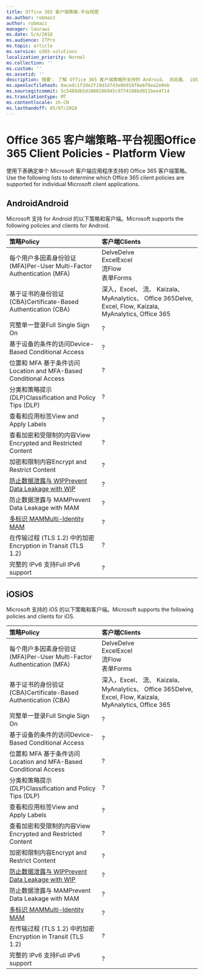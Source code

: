 ```yaml
---
title: Office 365 客户端策略-平台视图
ms.author: robmazz
author: robmazz
manager: laurawi
ms.date: 5/4/2018
ms.audience: ITPro
ms.topic: article
ms.service: o365-solutions
localization_priority: Normal
ms.collection: ''
ms.custom: ''
ms.assetid: ''
description: 摘要： 了解 Office 365 客户端策略所支持的 Android、 浏览器、 iOS、 Mac OS X、 Windows 和 Windows Mobile。
ms.openlocfilehash: 0acedc1f2de2f19d1d743e0b918f6e6f8ea2e0eb
ms.sourcegitcommit: 5c5489db5d1000296945c9774198bd911bee4f14
ms.translationtype: MT
ms.contentlocale: zh-CN
ms.lasthandoff: 05/07/2018
---
```

# <a name="office-365-client-policies---platform-view"></a><span data-ttu-id="afce3-103">Office 365 客户端策略-平台视图</span><span class="sxs-lookup"><span data-stu-id="afce3-103">Office 365 Client Policies - Platform View</span></span>
<span data-ttu-id="afce3-104">使用下表确定单个 Microsoft 客户端应用程序支持的 Office 365 客户端策略。</span><span class="sxs-lookup"><span data-stu-id="afce3-104">Use the following lists to determine which Office 365 client policies are supported for individual Microsoft client applications.</span></span>

## <a name="android"></a><span data-ttu-id="afce3-105">Android</span><span class="sxs-lookup"><span data-stu-id="afce3-105">Android</span></span>
<span data-ttu-id="afce3-106">Microsoft 支持 for Android 的以下策略和客户端。</span><span class="sxs-lookup"><span data-stu-id="afce3-106">Microsoft supports the following policies and clients for Android.</span></span>

|<span data-ttu-id="afce3-107">**策略**</span><span class="sxs-lookup"><span data-stu-id="afce3-107">**Policy**</span></span>|<span data-ttu-id="afce3-108">**客户端**</span><span class="sxs-lookup"><span data-stu-id="afce3-108">**Clients**</span></span>|
|:-----|:-----|
| <span data-ttu-id="afce3-109">每个用户多因素身份验证 (MFA)</span><span class="sxs-lookup"><span data-stu-id="afce3-109">Per-User Multi-Factor Authentication (MFA)</span></span> | <span data-ttu-id="afce3-110">Delve</span><span class="sxs-lookup"><span data-stu-id="afce3-110">Delve</span></span> <br> <span data-ttu-id="afce3-111">Excel</span><span class="sxs-lookup"><span data-stu-id="afce3-111">Excel</span></span> <br> <span data-ttu-id="afce3-112">流</span><span class="sxs-lookup"><span data-stu-id="afce3-112">Flow</span></span> <br> <span data-ttu-id="afce3-113">表单</span><span class="sxs-lookup"><span data-stu-id="afce3-113">Forms</span></span>|
| <span data-ttu-id="afce3-114">基于证书的身份验证 (CBA)</span><span class="sxs-lookup"><span data-stu-id="afce3-114">Certificate-Based Authentication (CBA)</span></span> | <span data-ttu-id="afce3-115">深入，Excel、 流、 Kaizala、 MyAnalytics、 Office 365</span><span class="sxs-lookup"><span data-stu-id="afce3-115">Delve, Excel, Flow, Kaizala, MyAnalytics, Office 365</span></span>|
| <span data-ttu-id="afce3-116">完整单一登录</span><span class="sxs-lookup"><span data-stu-id="afce3-116">Full Single Sign On</span></span> | <span data-ttu-id="afce3-117">?</span><span class="sxs-lookup"><span data-stu-id="afce3-117"></span></span> | <span data-ttu-id="afce3-118">?</span><span class="sxs-lookup"><span data-stu-id="afce3-118"></span></span> | <span data-ttu-id="afce3-119">?</span><span class="sxs-lookup"><span data-stu-id="afce3-119"></span></span> | <span data-ttu-id="afce3-120">?</span><span class="sxs-lookup"><span data-stu-id="afce3-120"></span></span> | <span data-ttu-id="afce3-121">?</span><span class="sxs-lookup"><span data-stu-id="afce3-121"></span></span> | <span data-ttu-id="afce3-122">?</span><span class="sxs-lookup"><span data-stu-id="afce3-122"></span></span> | <span data-ttu-id="afce3-123">?</span><span class="sxs-lookup"><span data-stu-id="afce3-123"></span></span> |
| <span data-ttu-id="afce3-124">基于设备的条件的访问</span><span class="sxs-lookup"><span data-stu-id="afce3-124">Device-Based Conditional Access</span></span> | <span data-ttu-id="afce3-125">?</span><span class="sxs-lookup"><span data-stu-id="afce3-125"></span></span> | <span data-ttu-id="afce3-126">?</span><span class="sxs-lookup"><span data-stu-id="afce3-126"></span></span> | <span data-ttu-id="afce3-127">?</span><span class="sxs-lookup"><span data-stu-id="afce3-127"></span></span> | <span data-ttu-id="afce3-128">?</span><span class="sxs-lookup"><span data-stu-id="afce3-128"></span></span> | <span data-ttu-id="afce3-129">?</span><span class="sxs-lookup"><span data-stu-id="afce3-129"></span></span> | <span data-ttu-id="afce3-130">?</span><span class="sxs-lookup"><span data-stu-id="afce3-130"></span></span> | <span data-ttu-id="afce3-131">?</span><span class="sxs-lookup"><span data-stu-id="afce3-131"></span></span> |
| <span data-ttu-id="afce3-132">位置和 MFA 基于条件访问</span><span class="sxs-lookup"><span data-stu-id="afce3-132">Location and MFA-Based Conditional Access</span></span> | <span data-ttu-id="afce3-133">?</span><span class="sxs-lookup"><span data-stu-id="afce3-133"></span></span> | <span data-ttu-id="afce3-134">?</span><span class="sxs-lookup"><span data-stu-id="afce3-134"></span></span> | <span data-ttu-id="afce3-135">?</span><span class="sxs-lookup"><span data-stu-id="afce3-135"></span></span> | <span data-ttu-id="afce3-136">?</span><span class="sxs-lookup"><span data-stu-id="afce3-136"></span></span> | <span data-ttu-id="afce3-137">?</span><span class="sxs-lookup"><span data-stu-id="afce3-137"></span></span> | <span data-ttu-id="afce3-138">?</span><span class="sxs-lookup"><span data-stu-id="afce3-138"></span></span> | <span data-ttu-id="afce3-139">?</span><span class="sxs-lookup"><span data-stu-id="afce3-139"></span></span> |
| <span data-ttu-id="afce3-140">分类和策略提示 (DLP)</span><span class="sxs-lookup"><span data-stu-id="afce3-140">Classification and Policy Tips (DLP)</span></span> | <span data-ttu-id="afce3-141">?</span><span class="sxs-lookup"><span data-stu-id="afce3-141"></span></span> | <span data-ttu-id="afce3-142">?</span><span class="sxs-lookup"><span data-stu-id="afce3-142"></span></span> | <span data-ttu-id="afce3-143">?</span><span class="sxs-lookup"><span data-stu-id="afce3-143"></span></span> | <span data-ttu-id="afce3-144">?</span><span class="sxs-lookup"><span data-stu-id="afce3-144"></span></span> | <span data-ttu-id="afce3-145">?</span><span class="sxs-lookup"><span data-stu-id="afce3-145"></span></span> | <span data-ttu-id="afce3-146">?</span><span class="sxs-lookup"><span data-stu-id="afce3-146"></span></span> | <span data-ttu-id="afce3-147">?</span><span class="sxs-lookup"><span data-stu-id="afce3-147"></span></span> |
| <span data-ttu-id="afce3-148">查看和应用标签</span><span class="sxs-lookup"><span data-stu-id="afce3-148">View and Apply Labels</span></span> | <span data-ttu-id="afce3-149">?</span><span class="sxs-lookup"><span data-stu-id="afce3-149"></span></span> | <span data-ttu-id="afce3-150">?</span><span class="sxs-lookup"><span data-stu-id="afce3-150"></span></span> | <span data-ttu-id="afce3-151">?</span><span class="sxs-lookup"><span data-stu-id="afce3-151"></span></span> | <span data-ttu-id="afce3-152">?</span><span class="sxs-lookup"><span data-stu-id="afce3-152"></span></span> | <span data-ttu-id="afce3-153">?</span><span class="sxs-lookup"><span data-stu-id="afce3-153"></span></span> | <span data-ttu-id="afce3-154">?</span><span class="sxs-lookup"><span data-stu-id="afce3-154"></span></span> | <span data-ttu-id="afce3-155">?</span><span class="sxs-lookup"><span data-stu-id="afce3-155"></span></span> |
| <span data-ttu-id="afce3-156">查看加密和受限制的内容</span><span class="sxs-lookup"><span data-stu-id="afce3-156">View Encrypted and Restricted Content</span></span> | <span data-ttu-id="afce3-157">?</span><span class="sxs-lookup"><span data-stu-id="afce3-157"></span></span> | <span data-ttu-id="afce3-158">?</span><span class="sxs-lookup"><span data-stu-id="afce3-158"></span></span> | <span data-ttu-id="afce3-159">?</span><span class="sxs-lookup"><span data-stu-id="afce3-159"></span></span> | <span data-ttu-id="afce3-160">?</span><span class="sxs-lookup"><span data-stu-id="afce3-160"></span></span> | <span data-ttu-id="afce3-161">?</span><span class="sxs-lookup"><span data-stu-id="afce3-161"></span></span> | <span data-ttu-id="afce3-162">?</span><span class="sxs-lookup"><span data-stu-id="afce3-162"></span></span> | <span data-ttu-id="afce3-163">?</span><span class="sxs-lookup"><span data-stu-id="afce3-163"></span></span> |
| <span data-ttu-id="afce3-164">加密和限制内容</span><span class="sxs-lookup"><span data-stu-id="afce3-164">Encrypt and Restrict Content</span></span> | <span data-ttu-id="afce3-165">?</span><span class="sxs-lookup"><span data-stu-id="afce3-165"></span></span> | <span data-ttu-id="afce3-166">?</span><span class="sxs-lookup"><span data-stu-id="afce3-166"></span></span> | <span data-ttu-id="afce3-167">?</span><span class="sxs-lookup"><span data-stu-id="afce3-167"></span></span> | <span data-ttu-id="afce3-168">?</span><span class="sxs-lookup"><span data-stu-id="afce3-168"></span></span> | <span data-ttu-id="afce3-169">?</span><span class="sxs-lookup"><span data-stu-id="afce3-169"></span></span> | <span data-ttu-id="afce3-170">?</span><span class="sxs-lookup"><span data-stu-id="afce3-170"></span></span> | <span data-ttu-id="afce3-171">?</span><span class="sxs-lookup"><span data-stu-id="afce3-171"></span></span> |
| [<span data-ttu-id="afce3-172">防止数据泄露与 WIP</span><span class="sxs-lookup"><span data-stu-id="afce3-172">Prevent Data Leakage with WIP</span></span>](https://docs.microsoft.com/en-us/windows/security/information-protection/windows-information-protection/protect-enterprise-data-using-wip) | <span data-ttu-id="afce3-173">?</span><span class="sxs-lookup"><span data-stu-id="afce3-173"></span></span> | <span data-ttu-id="afce3-174">?</span><span class="sxs-lookup"><span data-stu-id="afce3-174"></span></span> | <span data-ttu-id="afce3-175">?</span><span class="sxs-lookup"><span data-stu-id="afce3-175"></span></span> | <span data-ttu-id="afce3-176">?</span><span class="sxs-lookup"><span data-stu-id="afce3-176"></span></span> | <span data-ttu-id="afce3-177">?</span><span class="sxs-lookup"><span data-stu-id="afce3-177"></span></span> | <span data-ttu-id="afce3-178">?</span><span class="sxs-lookup"><span data-stu-id="afce3-178"></span></span> | <span data-ttu-id="afce3-179">?</span><span class="sxs-lookup"><span data-stu-id="afce3-179"></span></span> |
| <span data-ttu-id="afce3-180">防止数据泄露与 MAM</span><span class="sxs-lookup"><span data-stu-id="afce3-180">Prevent Data Leakage with MAM</span></span> | <span data-ttu-id="afce3-181">?</span><span class="sxs-lookup"><span data-stu-id="afce3-181"></span></span> | <span data-ttu-id="afce3-182">?</span><span class="sxs-lookup"><span data-stu-id="afce3-182"></span></span> | <span data-ttu-id="afce3-183">?</span><span class="sxs-lookup"><span data-stu-id="afce3-183"></span></span> | <span data-ttu-id="afce3-184">?</span><span class="sxs-lookup"><span data-stu-id="afce3-184"></span></span> | <span data-ttu-id="afce3-185">?</span><span class="sxs-lookup"><span data-stu-id="afce3-185"></span></span> | <span data-ttu-id="afce3-186">?</span><span class="sxs-lookup"><span data-stu-id="afce3-186"></span></span> | <span data-ttu-id="afce3-187">?</span><span class="sxs-lookup"><span data-stu-id="afce3-187"></span></span> |
| [<span data-ttu-id="afce3-188">多标识 MAM</span><span class="sxs-lookup"><span data-stu-id="afce3-188">Multi-Identity MAM</span></span>](https://docs.microsoft.com/en-us/enterprise-mobility-security/solutions/fasttrack-how-to-use-apps-with-multi-identity-support) | <span data-ttu-id="afce3-189">?</span><span class="sxs-lookup"><span data-stu-id="afce3-189"></span></span> | <span data-ttu-id="afce3-190">?</span><span class="sxs-lookup"><span data-stu-id="afce3-190"></span></span> | <span data-ttu-id="afce3-191">?</span><span class="sxs-lookup"><span data-stu-id="afce3-191"></span></span> | <span data-ttu-id="afce3-192">?</span><span class="sxs-lookup"><span data-stu-id="afce3-192"></span></span> | <span data-ttu-id="afce3-193">?</span><span class="sxs-lookup"><span data-stu-id="afce3-193"></span></span> | <span data-ttu-id="afce3-194">?</span><span class="sxs-lookup"><span data-stu-id="afce3-194"></span></span> | <span data-ttu-id="afce3-195">?</span><span class="sxs-lookup"><span data-stu-id="afce3-195"></span></span> |
| <span data-ttu-id="afce3-196">在传输过程 (TLS 1.2) 中的加密</span><span class="sxs-lookup"><span data-stu-id="afce3-196">Encryption in Transit (TLS 1.2)</span></span> | <span data-ttu-id="afce3-197">?</span><span class="sxs-lookup"><span data-stu-id="afce3-197"></span></span> | <span data-ttu-id="afce3-198">?</span><span class="sxs-lookup"><span data-stu-id="afce3-198"></span></span> | <span data-ttu-id="afce3-199">?</span><span class="sxs-lookup"><span data-stu-id="afce3-199"></span></span> | <span data-ttu-id="afce3-200">?</span><span class="sxs-lookup"><span data-stu-id="afce3-200"></span></span> | <span data-ttu-id="afce3-201">?</span><span class="sxs-lookup"><span data-stu-id="afce3-201"></span></span> | <span data-ttu-id="afce3-202">?</span><span class="sxs-lookup"><span data-stu-id="afce3-202"></span></span> | <span data-ttu-id="afce3-203">?</span><span class="sxs-lookup"><span data-stu-id="afce3-203"></span></span> |
| <span data-ttu-id="afce3-204">完整的 IPv6 支持</span><span class="sxs-lookup"><span data-stu-id="afce3-204">Full IPv6 support</span></span> | <span data-ttu-id="afce3-205">?</span><span class="sxs-lookup"><span data-stu-id="afce3-205"></span></span> | <span data-ttu-id="afce3-206">?</span><span class="sxs-lookup"><span data-stu-id="afce3-206"></span></span> | <span data-ttu-id="afce3-207">?</span><span class="sxs-lookup"><span data-stu-id="afce3-207"></span></span> | <span data-ttu-id="afce3-208">?</span><span class="sxs-lookup"><span data-stu-id="afce3-208"></span></span> | <span data-ttu-id="afce3-209">?</span><span class="sxs-lookup"><span data-stu-id="afce3-209"></span></span> | <span data-ttu-id="afce3-210">?</span><span class="sxs-lookup"><span data-stu-id="afce3-210"></span></span> | <span data-ttu-id="afce3-211">?</span><span class="sxs-lookup"><span data-stu-id="afce3-211"></span></span> |

## <a name="ios"></a><span data-ttu-id="afce3-212">iOS</span><span class="sxs-lookup"><span data-stu-id="afce3-212">iOS</span></span>
<span data-ttu-id="afce3-213">Microsoft 支持的 iOS 的以下策略和客户端。</span><span class="sxs-lookup"><span data-stu-id="afce3-213">Microsoft supports the following policies and clients for iOS.</span></span>

|<span data-ttu-id="afce3-214">**策略**</span><span class="sxs-lookup"><span data-stu-id="afce3-214">**Policy**</span></span>|<span data-ttu-id="afce3-215">**客户端**</span><span class="sxs-lookup"><span data-stu-id="afce3-215">**Clients**</span></span>|
|:-----|:-----|
| <span data-ttu-id="afce3-216">每个用户多因素身份验证 (MFA)</span><span class="sxs-lookup"><span data-stu-id="afce3-216">Per-User Multi-Factor Authentication (MFA)</span></span> | <span data-ttu-id="afce3-217">Delve</span><span class="sxs-lookup"><span data-stu-id="afce3-217">Delve</span></span> <br> <span data-ttu-id="afce3-218">Excel</span><span class="sxs-lookup"><span data-stu-id="afce3-218">Excel</span></span> <br> <span data-ttu-id="afce3-219">流</span><span class="sxs-lookup"><span data-stu-id="afce3-219">Flow</span></span> <br> <span data-ttu-id="afce3-220">表单</span><span class="sxs-lookup"><span data-stu-id="afce3-220">Forms</span></span>|
| <span data-ttu-id="afce3-221">基于证书的身份验证 (CBA)</span><span class="sxs-lookup"><span data-stu-id="afce3-221">Certificate-Based Authentication (CBA)</span></span> | <span data-ttu-id="afce3-222">深入，Excel、 流、 Kaizala、 MyAnalytics、 Office 365</span><span class="sxs-lookup"><span data-stu-id="afce3-222">Delve, Excel, Flow, Kaizala, MyAnalytics, Office 365</span></span>|
| <span data-ttu-id="afce3-223">完整单一登录</span><span class="sxs-lookup"><span data-stu-id="afce3-223">Full Single Sign On</span></span> | <span data-ttu-id="afce3-224">?</span><span class="sxs-lookup"><span data-stu-id="afce3-224"></span></span> | <span data-ttu-id="afce3-225">?</span><span class="sxs-lookup"><span data-stu-id="afce3-225"></span></span> | <span data-ttu-id="afce3-226">?</span><span class="sxs-lookup"><span data-stu-id="afce3-226"></span></span> | <span data-ttu-id="afce3-227">?</span><span class="sxs-lookup"><span data-stu-id="afce3-227"></span></span> | <span data-ttu-id="afce3-228">?</span><span class="sxs-lookup"><span data-stu-id="afce3-228"></span></span> | <span data-ttu-id="afce3-229">?</span><span class="sxs-lookup"><span data-stu-id="afce3-229"></span></span> | <span data-ttu-id="afce3-230">?</span><span class="sxs-lookup"><span data-stu-id="afce3-230"></span></span> |
| <span data-ttu-id="afce3-231">基于设备的条件的访问</span><span class="sxs-lookup"><span data-stu-id="afce3-231">Device-Based Conditional Access</span></span> | <span data-ttu-id="afce3-232">?</span><span class="sxs-lookup"><span data-stu-id="afce3-232"></span></span> | <span data-ttu-id="afce3-233">?</span><span class="sxs-lookup"><span data-stu-id="afce3-233"></span></span> | <span data-ttu-id="afce3-234">?</span><span class="sxs-lookup"><span data-stu-id="afce3-234"></span></span> | <span data-ttu-id="afce3-235">?</span><span class="sxs-lookup"><span data-stu-id="afce3-235"></span></span> | <span data-ttu-id="afce3-236">?</span><span class="sxs-lookup"><span data-stu-id="afce3-236"></span></span> | <span data-ttu-id="afce3-237">?</span><span class="sxs-lookup"><span data-stu-id="afce3-237"></span></span> | <span data-ttu-id="afce3-238">?</span><span class="sxs-lookup"><span data-stu-id="afce3-238"></span></span> |
| <span data-ttu-id="afce3-239">位置和 MFA 基于条件访问</span><span class="sxs-lookup"><span data-stu-id="afce3-239">Location and MFA-Based Conditional Access</span></span> | <span data-ttu-id="afce3-240">?</span><span class="sxs-lookup"><span data-stu-id="afce3-240"></span></span> | <span data-ttu-id="afce3-241">?</span><span class="sxs-lookup"><span data-stu-id="afce3-241"></span></span> | <span data-ttu-id="afce3-242">?</span><span class="sxs-lookup"><span data-stu-id="afce3-242"></span></span> | <span data-ttu-id="afce3-243">?</span><span class="sxs-lookup"><span data-stu-id="afce3-243"></span></span> | <span data-ttu-id="afce3-244">?</span><span class="sxs-lookup"><span data-stu-id="afce3-244"></span></span> | <span data-ttu-id="afce3-245">?</span><span class="sxs-lookup"><span data-stu-id="afce3-245"></span></span> | <span data-ttu-id="afce3-246">?</span><span class="sxs-lookup"><span data-stu-id="afce3-246"></span></span> |
| <span data-ttu-id="afce3-247">分类和策略提示 (DLP)</span><span class="sxs-lookup"><span data-stu-id="afce3-247">Classification and Policy Tips (DLP)</span></span> | <span data-ttu-id="afce3-248">?</span><span class="sxs-lookup"><span data-stu-id="afce3-248"></span></span> | <span data-ttu-id="afce3-249">?</span><span class="sxs-lookup"><span data-stu-id="afce3-249"></span></span> | <span data-ttu-id="afce3-250">?</span><span class="sxs-lookup"><span data-stu-id="afce3-250"></span></span> | <span data-ttu-id="afce3-251">?</span><span class="sxs-lookup"><span data-stu-id="afce3-251"></span></span> | <span data-ttu-id="afce3-252">?</span><span class="sxs-lookup"><span data-stu-id="afce3-252"></span></span> | <span data-ttu-id="afce3-253">?</span><span class="sxs-lookup"><span data-stu-id="afce3-253"></span></span> | <span data-ttu-id="afce3-254">?</span><span class="sxs-lookup"><span data-stu-id="afce3-254"></span></span> |
| <span data-ttu-id="afce3-255">查看和应用标签</span><span class="sxs-lookup"><span data-stu-id="afce3-255">View and Apply Labels</span></span> | <span data-ttu-id="afce3-256">?</span><span class="sxs-lookup"><span data-stu-id="afce3-256"></span></span> | <span data-ttu-id="afce3-257">?</span><span class="sxs-lookup"><span data-stu-id="afce3-257"></span></span> | <span data-ttu-id="afce3-258">?</span><span class="sxs-lookup"><span data-stu-id="afce3-258"></span></span> | <span data-ttu-id="afce3-259">?</span><span class="sxs-lookup"><span data-stu-id="afce3-259"></span></span> | <span data-ttu-id="afce3-260">?</span><span class="sxs-lookup"><span data-stu-id="afce3-260"></span></span> | <span data-ttu-id="afce3-261">?</span><span class="sxs-lookup"><span data-stu-id="afce3-261"></span></span> | <span data-ttu-id="afce3-262">?</span><span class="sxs-lookup"><span data-stu-id="afce3-262"></span></span> |
| <span data-ttu-id="afce3-263">查看加密和受限制的内容</span><span class="sxs-lookup"><span data-stu-id="afce3-263">View Encrypted and Restricted Content</span></span> | <span data-ttu-id="afce3-264">?</span><span class="sxs-lookup"><span data-stu-id="afce3-264"></span></span> | <span data-ttu-id="afce3-265">?</span><span class="sxs-lookup"><span data-stu-id="afce3-265"></span></span> | <span data-ttu-id="afce3-266">?</span><span class="sxs-lookup"><span data-stu-id="afce3-266"></span></span> | <span data-ttu-id="afce3-267">?</span><span class="sxs-lookup"><span data-stu-id="afce3-267"></span></span> | <span data-ttu-id="afce3-268">?</span><span class="sxs-lookup"><span data-stu-id="afce3-268"></span></span> | <span data-ttu-id="afce3-269">?</span><span class="sxs-lookup"><span data-stu-id="afce3-269"></span></span> | <span data-ttu-id="afce3-270">?</span><span class="sxs-lookup"><span data-stu-id="afce3-270"></span></span> |
| <span data-ttu-id="afce3-271">加密和限制内容</span><span class="sxs-lookup"><span data-stu-id="afce3-271">Encrypt and Restrict Content</span></span> | <span data-ttu-id="afce3-272">?</span><span class="sxs-lookup"><span data-stu-id="afce3-272"></span></span> | <span data-ttu-id="afce3-273">?</span><span class="sxs-lookup"><span data-stu-id="afce3-273"></span></span> | <span data-ttu-id="afce3-274">?</span><span class="sxs-lookup"><span data-stu-id="afce3-274"></span></span> | <span data-ttu-id="afce3-275">?</span><span class="sxs-lookup"><span data-stu-id="afce3-275"></span></span> | <span data-ttu-id="afce3-276">?</span><span class="sxs-lookup"><span data-stu-id="afce3-276"></span></span> | <span data-ttu-id="afce3-277">?</span><span class="sxs-lookup"><span data-stu-id="afce3-277"></span></span> | <span data-ttu-id="afce3-278">?</span><span class="sxs-lookup"><span data-stu-id="afce3-278"></span></span> |
| [<span data-ttu-id="afce3-279">防止数据泄露与 WIP</span><span class="sxs-lookup"><span data-stu-id="afce3-279">Prevent Data Leakage with WIP</span></span>](https://docs.microsoft.com/en-us/windows/security/information-protection/windows-information-protection/protect-enterprise-data-using-wip) | <span data-ttu-id="afce3-280">?</span><span class="sxs-lookup"><span data-stu-id="afce3-280"></span></span> | <span data-ttu-id="afce3-281">?</span><span class="sxs-lookup"><span data-stu-id="afce3-281"></span></span> | <span data-ttu-id="afce3-282">?</span><span class="sxs-lookup"><span data-stu-id="afce3-282"></span></span> | <span data-ttu-id="afce3-283">?</span><span class="sxs-lookup"><span data-stu-id="afce3-283"></span></span> | <span data-ttu-id="afce3-284">?</span><span class="sxs-lookup"><span data-stu-id="afce3-284"></span></span> | <span data-ttu-id="afce3-285">?</span><span class="sxs-lookup"><span data-stu-id="afce3-285"></span></span> | <span data-ttu-id="afce3-286">?</span><span class="sxs-lookup"><span data-stu-id="afce3-286"></span></span> |
| <span data-ttu-id="afce3-287">防止数据泄露与 MAM</span><span class="sxs-lookup"><span data-stu-id="afce3-287">Prevent Data Leakage with MAM</span></span> | <span data-ttu-id="afce3-288">?</span><span class="sxs-lookup"><span data-stu-id="afce3-288"></span></span> | <span data-ttu-id="afce3-289">?</span><span class="sxs-lookup"><span data-stu-id="afce3-289"></span></span> | <span data-ttu-id="afce3-290">?</span><span class="sxs-lookup"><span data-stu-id="afce3-290"></span></span> | <span data-ttu-id="afce3-291">?</span><span class="sxs-lookup"><span data-stu-id="afce3-291"></span></span> | <span data-ttu-id="afce3-292">?</span><span class="sxs-lookup"><span data-stu-id="afce3-292"></span></span> | <span data-ttu-id="afce3-293">?</span><span class="sxs-lookup"><span data-stu-id="afce3-293"></span></span> | <span data-ttu-id="afce3-294">?</span><span class="sxs-lookup"><span data-stu-id="afce3-294"></span></span> |
| [<span data-ttu-id="afce3-295">多标识 MAM</span><span class="sxs-lookup"><span data-stu-id="afce3-295">Multi-Identity MAM</span></span>](https://docs.microsoft.com/en-us/enterprise-mobility-security/solutions/fasttrack-how-to-use-apps-with-multi-identity-support) | <span data-ttu-id="afce3-296">?</span><span class="sxs-lookup"><span data-stu-id="afce3-296"></span></span> | <span data-ttu-id="afce3-297">?</span><span class="sxs-lookup"><span data-stu-id="afce3-297"></span></span> | <span data-ttu-id="afce3-298">?</span><span class="sxs-lookup"><span data-stu-id="afce3-298"></span></span> | <span data-ttu-id="afce3-299">?</span><span class="sxs-lookup"><span data-stu-id="afce3-299"></span></span> | <span data-ttu-id="afce3-300">?</span><span class="sxs-lookup"><span data-stu-id="afce3-300"></span></span> | <span data-ttu-id="afce3-301">?</span><span class="sxs-lookup"><span data-stu-id="afce3-301"></span></span> | <span data-ttu-id="afce3-302">?</span><span class="sxs-lookup"><span data-stu-id="afce3-302"></span></span> |
| <span data-ttu-id="afce3-303">在传输过程 (TLS 1.2) 中的加密</span><span class="sxs-lookup"><span data-stu-id="afce3-303">Encryption in Transit (TLS 1.2)</span></span> | <span data-ttu-id="afce3-304">?</span><span class="sxs-lookup"><span data-stu-id="afce3-304"></span></span> | <span data-ttu-id="afce3-305">?</span><span class="sxs-lookup"><span data-stu-id="afce3-305"></span></span> | <span data-ttu-id="afce3-306">?</span><span class="sxs-lookup"><span data-stu-id="afce3-306"></span></span> | <span data-ttu-id="afce3-307">?</span><span class="sxs-lookup"><span data-stu-id="afce3-307"></span></span> | <span data-ttu-id="afce3-308">?</span><span class="sxs-lookup"><span data-stu-id="afce3-308"></span></span> | <span data-ttu-id="afce3-309">?</span><span class="sxs-lookup"><span data-stu-id="afce3-309"></span></span> | <span data-ttu-id="afce3-310">?</span><span class="sxs-lookup"><span data-stu-id="afce3-310"></span></span> |
| <span data-ttu-id="afce3-311">完整的 IPv6 支持</span><span class="sxs-lookup"><span data-stu-id="afce3-311">Full IPv6 support</span></span> | <span data-ttu-id="afce3-312">?</span><span class="sxs-lookup"><span data-stu-id="afce3-312"></span></span> | <span data-ttu-id="afce3-313">?</span><span class="sxs-lookup"><span data-stu-id="afce3-313"></span></span> | <span data-ttu-id="afce3-314">?</span><span class="sxs-lookup"><span data-stu-id="afce3-314"></span></span> | <span data-ttu-id="afce3-315">?</span><span class="sxs-lookup"><span data-stu-id="afce3-315"></span></span> | <span data-ttu-id="afce3-316">?</span><span class="sxs-lookup"><span data-stu-id="afce3-316"></span></span> | <span data-ttu-id="afce3-317">?</span><span class="sxs-lookup"><span data-stu-id="afce3-317"></span></span> | <span data-ttu-id="afce3-318">?</span><span class="sxs-lookup"><span data-stu-id="afce3-318"></span></span> |